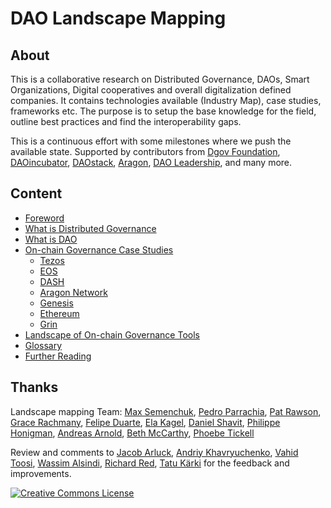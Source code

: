 # DAO Landscape Mapping

## About

This is a collaborative research on Distributed Governance, DAOs, Smart Organizations, Digital cooperatives and overall digitalization defined companies. It contains technologies available \(Industry Map\), case studies, frameworks etc. The purpose is to setup the base knowledge for the field, outline best practices and find the interoperability gaps.

This is a continuous effort with some milestones where we push the available state. Supported by contributors from [Dgov Foundation](https://dgov.foundation/), [DAOincubator](https://daoincubator.org), [DAOstack](https://daostack.io/), [Aragon](https://aragon.org/), [DAO Leadership](https://daoleadership.com/), and many more.

## **Content**

* [Foreword](intro-foreword.md)
* [What is Distributed Governance](network-governance/what-is-distributed-governance.md)
* [What is DAO](daos-coops/why-care-about-daos.md)
* [On-chain Governance Case Studies](network-governance/blockchain-summary/)
  * [Tezos](network-governance/blockchain-summary/tezos.md)
  * [EOS](network-governance/blockchain-summary/eos.md)
  * [DASH](network-governance/blockchain-summary/dash.md)
  * [Aragon Network](network-governance/blockchain-summary/aragon-network.md)
  * [Genesis](network-governance/blockchain-summary/genesis.md)
  * [Ethereum](network-governance/blockchain-summary/ethereum.md)
  * [Grin](network-governance/blockchain-summary/grin.md)
* [Landscape of On-chain Governance Tools](daos-coops/taxonomy.md)
* [Glossary](glossary.md)
* [Further Reading](network-governance/reading-list.md)

## Thanks

Landscape mapping Team: [Max Semenchuk](https://twitter.com/maxsemenchuk), [Pedro Parrachia](https://twitter.com/parrachia), [Pat Rawson](https://twitter.com/papa_raw), [Grace Rachmany](https://twitter.com/RebeccaRachmany), [Felipe Duarte](https://twitter.com/facilitator23), [Ela Kagel](https://twitter.com/ElaKagel), [Daniel Shavit](https://twitter.com/cryptodani), [Philippe Honigman](https://twitter.com/phil_h), [Andreas Arnold](https://twitter.com/sharingandreas), [Beth McCarthy](https://twitter.com/ontologymachine), [Phoebe Tickell](https://twitter.com/solarpunk_girl)

Review and comments to [Jacob Arluck](https://twitter.com/JacobArluck), [Andriy Khavryuchenko](https://twitter.com/akhavr), [Vahid Toosi](https://twitter.com/VahidToosi), [Wassim Alsindi](https://twitter.com/parallelind), [Richard Red](https://twitter.com/RichardRed0x), [Tatu Kärki](https://twitter.com/smokyish) for the feedback and improvements.

[![Creative Commons License](https://i.creativecommons.org/l/by/4.0/88x31.png)](https://creativecommons.org/licenses/by/4.0/)

